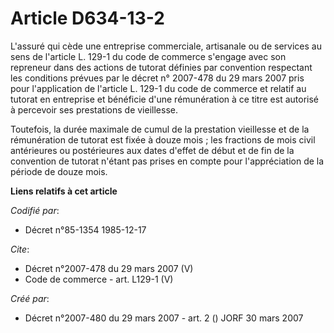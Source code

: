# Article D634-13-2

L'assuré qui cède une entreprise commerciale, artisanale ou de services au sens de l'article L. 129-1 du code de commerce
s'engage avec son repreneur dans des actions de tutorat définies par convention respectant les conditions prévues par le
décret n° 2007-478 du 29 mars 2007 pris pour l'application de l'article L. 129-1 du code de commerce et relatif au tutorat en
entreprise et bénéficie d'une rémunération à ce titre est autorisé à percevoir ses prestations de vieillesse. 

Toutefois, la durée maximale de cumul de la prestation vieillesse et de la rémunération de tutorat est fixée à douze mois ;
les fractions de mois civil antérieures ou postérieures aux dates d'effet de début et de fin de la convention de tutorat
n'étant pas prises en compte pour l'appréciation de la période de douze mois.

**Liens relatifs à cet article**

_Codifié par_:

  - Décret n°85-1354 1985-12-17

_Cite_:

  - Décret  n°2007-478 du 29 mars 2007 (V)
  - Code de commerce - art. L129-1 (V)

_Créé par_:

  - Décret n°2007-480 du 29 mars 2007 - art. 2 () JORF 30 mars 2007
